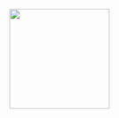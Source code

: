 

<p align="center">
<a href="https://github.com/unworried">
  <img height="180em" src="https://github-readme-stats.vercel.app/api?username=unworried&count_private=true&show_icons=true&theme=buefy" />
  <!--<img height="180em" src="https://github-readme-stats-eight-theta.vercel.app/api/top-langs/?username=unworried&layout=compact&langs_count=8" /> -->
</a>
</p>
